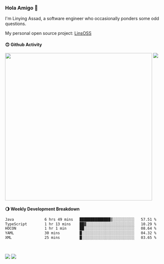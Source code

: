 ### Hola Amigo 🤣   

I'm Linying Assad, a software engineer who occasionally ponders some odd questions.  

My personal open source project: [LinsOSS](https://github.com/linsoss)
 
#### 🙃 Github Activity 
<div>
  <img src="https://github-readme-stats.vercel.app/api?username=al-assad&show_icons=true" align="top" style="display: inline-block;" width="480"/>
  <img src="https://github-readme-stats.vercel.app/api/top-langs/?username=al-assad&hide=css,html&langs_count=8&layout=compact" align="top" style="display: inline-block;"/>
</div>

#### 🌖 Weekly Development Breakdown
<!--START_SECTION:waka-->

```txt
Java              6 hrs 49 mins   ██████████████▒░░░░░░░░░░   57.51 %
TypeScript        1 hr 13 mins    ██▓░░░░░░░░░░░░░░░░░░░░░░   10.29 %
HOCON             1 hr 1 min      ██░░░░░░░░░░░░░░░░░░░░░░░   08.64 %
YAML              30 mins         █░░░░░░░░░░░░░░░░░░░░░░░░   04.32 %
XML               25 mins         █░░░░░░░░░░░░░░░░░░░░░░░░   03.65 %
```

<!--END_SECTION:waka-->

<br>

<a href="https://twitter.com/assad_lin"><img src="https://img.shields.io/badge/Twitter-@assad__lin-blue?style=flat&logo=twitter" /></a>
<a href="https://al-assad.github.io"><img src="https://img.shields.io/badge/Blogs-Linying_Assad's_Blog-yellow?style=flat&logo=github" /></a>

